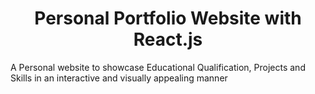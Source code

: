 <h1 align="center">Personal Portfolio Website with React.js</h1>
<p>A Personal website to showcase Educational Qualification, Projects and Skills in an interactive and visually appealing manner </p>
